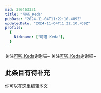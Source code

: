 ```yaml
---
mid: 396463331
title: "可嗒_Keda"
pubDate: "2024-11-04T11:22:10.489Z"
updatedDate: "2024-11-04T11:22:10.489Z"
profile:
  {
    Nickname: ["可嗒_Keda"],
  }
---
```


关注[可嗒_Keda](https://space.bilibili.com/396463331)谢谢喵~ 关注[可嗒_Keda](https://space.bilibili.com/396463331)谢谢喵~

## 此条目有待补充
你可以在[这里](https://github.com/Yuhanawa/VTuber.ICU-Content/edit/master/v/可嗒_Keda/index.md)编辑本文
